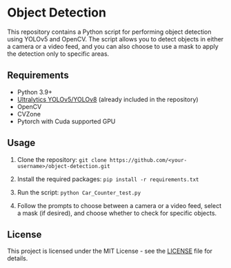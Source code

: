 # Object Detection

This repository contains a Python script for performing object detection using YOLOv5 and OpenCV. The script allows you to detect objects in either a camera or a video feed, and you can also choose to use a mask to apply the detection only to specific areas.

## Requirements

- Python 3.9+
- [Ultralytics YOLOv5/YOLOv8](https://github.com/ultralytics) (already included in the repository)
- OpenCV
- CVZone
- Pytorch with Cuda supported GPU

## Usage

1. Clone the repository:
`git clone https://github.com/<your-username>/object-detection.git`


2. Install the required packages:
`pip install -r requirements.txt`


3. Run the script:
`python Car_Counter_test.py`


4. Follow the prompts to choose between a camera or a video feed, select a mask (if desired), and choose whether to check for specific objects.

## License

This project is licensed under the MIT License - see the [LICENSE](LICENSE) file for details.
